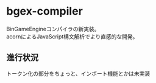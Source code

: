 # bgex-compiler
BinGameEngineコンパイラの新実装。  
acornによるJavaScript構文解析でより直感的な開発。
## 進行状況
トークン化の部分をちょっと、インポート機能とかは未実装